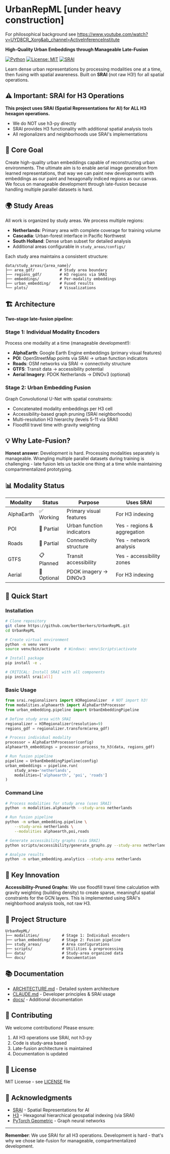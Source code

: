 # UrbanRepML [under heavy construction]

For philosophical background see https://www.youtube.com/watch?v=UYD8CR_Xorg&ab_channel=ActiveInferenceInstitute

**High-Quality Urban Embeddings through Manageable Late-Fusion**

[![Python](https://img.shields.io/badge/python-3.8%2B-blue)](https://www.python.org/downloads/)
[![License: MIT](https://img.shields.io/badge/License-MIT-yellow.svg)](https://opensource.org/licenses/MIT)
[![SRAI](https://img.shields.io/badge/Spatial-SRAI-green)](https://github.com/kraina-ai/srai)

Learn dense urban representations by processing modalities one at a time, then fusing with spatial awareness. Built on **SRAI** (not raw H3!) for all spatial operations.

## ⚠️ Important: SRAI for H3 Operations

**This project uses SRAI (Spatial Representations for AI) for ALL H3 hexagon operations.**
- We do NOT use h3-py directly
- SRAI provides H3 functionality with additional spatial analysis tools
- All regionalizers and neighborhoods use SRAI's implementations

## 🎯 Core Goal

Create high-quality urban embeddings capable of reconstructing urban environments. The ultimate aim is to enable aerial image generation from learned representations, that way we can paint new developments with embeddings as our paint and hexagonally indiced regions as our canvas. We focus on manageable development through late-fusion because handling multiple parallel datasets is hard.

## 🌍 Study Areas

All work is organized by study areas. We process multiple regions:

- **Netherlands**: Primary area with complete coverage for training volume
- **Cascadia**: Urban-forest interface in Pacific Northwest
- **South Holland**: Dense urban subset for detailed analysis
- Additional areas configurable in `study_areas/configs/`

Each study area maintains a consistent structure:
```
data/study_areas/{area_name}/
├── area_gdf/           # Study area boundary
├── regions_gdf/        # H3 regions via SRAI
├── embeddings/         # Per-modality embeddings
├── urban_embedding/    # Fused results
└── plots/              # Visualizations
```

## 🏗️ Architecture

**Two-stage late-fusion pipeline:**

### Stage 1: Individual Modality Encoders
Process one modality at a time (manageable development!):
- **AlphaEarth**: Google Earth Engine embeddings (primary visual features)
- **POI**: OpenStreetMap points via SRAI → urban function indicators
- **Roads**: OSM networks via SRAI → connectivity structure
- **GTFS**: Transit data → accessibility potential
- **Aerial Imagery**: PDOK Netherlands → DINOv3 (optional)

### Stage 2: Urban Embedding Fusion
Graph Convolutional U-Net with spatial constraints:
- Concatenated modality embeddings per H3 cell
- Accessibility-based graph pruning (SRAI neighborhoods)
- Multi-resolution H3 hierarchy (levels 5-11 via SRAI)
- Floodfill travel time with gravity weighting

## 💡 Why Late-Fusion?

**Honest answer**: Development is hard. Processing modalities separately is manageable. Wrangling multiple parallel datasets during training is challenging - late fusion lets us tackle one thing at a time while maintaining compartmentalized prototyping.

## 📊 Modality Status

| Modality | Status | Purpose | Uses SRAI |
|----------|--------|---------|-----------|
| AlphaEarth | ✅ Working | Primary visual features | For H3 indexing |
| POI | 🚧 Partial | Urban function indicators | Yes - regions & aggregation |
| Roads | 🚧 Partial | Connectivity structure | Yes - network analysis |
| GTFS | 📋 Planned | Transit accessibility | Yes - accessibility zones |
| Aerial | 🔧 Optional | PDOK imagery → DINOv3 | For H3 indexing |

## 🚀 Quick Start

### Installation

```bash
# Clone repository
git clone https://github.com/bertberkers/UrbanRepML.git
cd UrbanRepML

# Create virtual environment
python -m venv venv
source venv/bin/activate  # Windows: venv\Scripts\activate

# Install package
pip install -e .

# CRITICAL: Install SRAI with all components
pip install srai[all]
```

### Basic Usage

```python
from srai.regionalizers import H3Regionalizer  # NOT import h3!
from modalities.alphaearth import AlphaEarthProcessor
from urban_embedding.pipeline import UrbanEmbeddingPipeline

# Define study area with SRAI
regionalizer = H3Regionalizer(resolution=9)
regions_gdf = regionalizer.transform(area_gdf)

# Process individual modality
processor = AlphaEarthProcessor(config)
alphaearth_embeddings = processor.process_to_h3(data, regions_gdf)

# Run fusion pipeline
pipeline = UrbanEmbeddingPipeline(config)
urban_embeddings = pipeline.run(
    study_area='netherlands',
    modalities=['alphaearth', 'poi', 'roads']
)
```

### Command Line

```bash
# Process modalities for study area (uses SRAI)
python -m modalities.alphaearth --study-area netherlands

# Run fusion pipeline
python -m urban_embedding.pipeline \
    --study-area netherlands \
    --modalities alphaearth,poi,roads

# Generate accessibility graphs (via SRAI)
python scripts/accessibility/generate_graphs.py --study-area netherlands

# Analyze results
python -m urban_embedding.analytics --study-area netherlands
```

## 🔑 Key Innovation

**Accessibility-Pruned Graphs**: We use floodfill travel time calculation with gravity weighting (building density) to create sparse, meaningful spatial constraints for the GCN layers. This is implemented using SRAI's neighborhood analysis tools, not raw H3.

## 📁 Project Structure

```
UrbanRepML/
├── modalities/          # Stage 1: Individual encoders
├── urban_embedding/     # Stage 2: Fusion pipeline
├── study_areas/         # Area configurations
├── scripts/             # Utilities & preprocessing
├── data/                # Study-area organized data
└── docs/                # Documentation
```

## 📚 Documentation

- [ARCHITECTURE.md](ARCHITECTURE.md) - Detailed system architecture
- [CLAUDE.md](CLAUDE.md) - Developer principles & SRAI usage
- [docs/](docs/) - Additional documentation

## 🤝 Contributing

We welcome contributions! Please ensure:
1. All H3 operations use SRAI, not h3-py
2. Code is study-area based
3. Late-fusion architecture is maintained
4. Documentation is updated

## 📜 License

MIT License - see [LICENSE](LICENSE) file

## 🙏 Acknowledgments

- [SRAI](https://github.com/kraina-ai/srai) - Spatial Representations for AI
- [H3](https://h3geo.org/) - Hexagonal hierarchical geospatial indexing (via SRAI)
- [PyTorch Geometric](https://pytorch-geometric.readthedocs.io/) - Graph neural networks

---

**Remember**: We use SRAI for all H3 operations. Development is hard - that's why we chose late-fusion for manageable, compartmentalized development.

